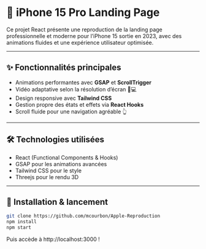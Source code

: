 # 🚀 iPhone 15 Pro Landing Page

Ce projet React présente une reproduction de la landing page professionnelle et moderne pour l’iPhone 15 sortie en 2023, avec des animations fluides et une expérience utilisateur optimisée.

---

## ✨ Fonctionnalités principales 

- Animations performantes avec **GSAP** et **ScrollTrigger**
- Vidéo adaptative selon la résolution d’écran 📱💻
- Design responsive avec **Tailwind CSS**
- Gestion propre des états et effets via **React Hooks**
- Scroll fluide pour une navigation agréable 👆

---

## 🛠️ Technologies utilisées 

- React (Functional Components & Hooks)  
- GSAP pour les animations avancées  
- Tailwind CSS pour le style
- Threejs pour le rendu 3D  

---

## 🎉 Installation & lancement 

```bash
git clone https://github.com/mcourbon/Apple-Reproduction
npm install
npm start
```
Puis accède à http://localhost:3000 !

